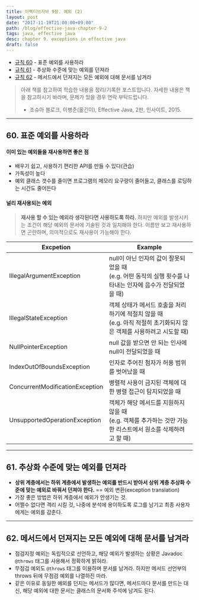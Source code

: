 ```yaml
---
title: 이펙티브자바 9장. 예외 (2)
layout: post
date: "2017-11-19T21:00:00+09:00"
path: /blog/effective-java-chapter-9-2
tags: java, effective java
desc: chapter 9. exceptions in effective java
draft: false
---
```


- [규칙 60](#60-표준-예외를-사용하라) - 표준 예외를 사용하라
- [규칙 61](#61-추상화-수준에-맞는-예외를-던져라) - 추상화 수준에 맞는 예외를 던져라
- [규칙 62](#62-메서드에서-던져지는-모든-예외에-대해-문서를-남겨라) - 메서드에서 던져지는 모든 예외에 대해 문서를 남겨라

> 아래 책를 참고하여 학습한 내용을 정리/기록한 포스트입니다. 자세한 내용은 책을 참고하시기 바라며, 문제가 있을 경우 연락 부탁드립니다.
>
> - 조슈아 블로크, 이병준(옮긴이), Effective Java, 2판, 인사이트, 2015.
---

## 60. 표준 예외를 사용하라

#### 이미 있는 예외들을 재사용하면 좋은 점

- 배우기 쉽고, 사용하기 편리한 API를 만들 수 있다(관습)
- 가독성이 높다
- 예외 클래스 갯수를 줄이면 프로그램의 메모리 요구량이 줄어들고, 클래스를 로딩하는 시간도 줄어든다

#### 널리 재사용되는 예외

> **재사용 할 수 있는 예외라 생각된다면 사용하도록 하라.** 하지만 예외를 발생시키는 조건이 해당 예외의 문서에 기술된 것과 일치해야 한다. 이름만 보고 재사용하면 곤란하며, 의미적으로도 재사용이 가능해야 한다.

| Excpetion | Example |
|-----------|---------|
| IllegalArgumentException        | null이 아닌 인자의 값이 잘못되었을 때<br/>(e.g. 어떤 동작의 실행 횟수를 나타내는 인자에 음수가 전달되었을 때) |
| IllegalStateException           | 객체 상태가 메서드 호출을 처리하기에 적절치 않을 때<br/>(e.g. 아직 적절히 초기화되지 않은 객체를 사용하려고 시도할 때) |
| NullPointerException            | null 값을 받으면 안 되는 인사에 null이 전달되었을 때 |
| IndexOutOfBoundsException       | 인자로 주어진 첨자가 허용 범위를 벗어났을 때 |
| ConcurrentModificationException | 병렬적 사용이 금지된 객체에 대한 병렬 접근이 탐지되었을 때 |
| UnsupportedOperationException   | 객체가 해당 메서드를 지원하지 않을 때<br/>(e.g. 객체를 추가하는 것만 가능한 리스트에서 원소를 삭제하려고 할 때) |

---

## 61. 추상화 수준에 맞는 예외를 던져라

- **상위 계층에서는 하위 계층에서 발생하는 예외를 반드시 받아서 상위 계층 추상화 수준에 맞는 예외로 바꿔서 던져야 한다.** == 예외 변환(exception translation)
- 가장 좋은 방법은 하위 계층에서 예외가 안생기는 것.
- 어쩔수 없다면 격리 시킬 것, 나중에 분석에 용이하도록 로그를 남기고 최종 사용자에게는 예외를 감춘다.

---

## 62. 메서드에서 던져지는 모든 예외에 대해 문서를 남겨라

- 점검지정 예외는 독립적으로 선언하고, 해당 예외가 발생하는 상황은 Javadoc `@throws` 태그를 사용해서 정확하게 밝혀라.
- 무점검 예외도 `@throws` 태그를 이용하며 문서를 남겨라. 하지만 메서드 선언부의 throws 뒤에 무점검 예외를 나열하진 마라.
- 같은 이유로 동일한 예외를 던지는 메서드가 많다면, 메서드마다 문서를 만드는 대신, 해당 예외에 대한 문서는 클래스의 문서화 주석에 남겨도 된다.
